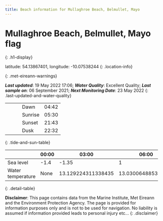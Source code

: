 ```yaml
---
title: Beach information for Mullaghroe Beach, Belmullet, Mayo
---
```

# Mullaghroe Beach, Belmullet, Mayo <span class="material-icons blue-flag" alt="This a Blue Flag beach">flag</span>
{: .h1-display}

latitude: 54.13867401, longitude: -10.07538244
{: .location-info}


{: .met-eireann-warnings}

___Last updated___: 19 May 2022 17:06; ___Water Quality___: Excellent Quality;
___Last sample on___: 06 September 2021; ___Next Monitoring Date___: 23 May 2022
{: .last-updated-and-water-quality}

|   |   |   |   |   |
|---|---|---|---|---|
|   |   |   | Dawn  | 04:42 |
|   |   |   | Sunrise  | 05:30 |
|   |   |   | Sunset  | 21:43 |
|   |   |   | Dusk  | 22:32 |
{: .tide-and-sun-table}

<div></div>

| | 00:00 | 03:00 | 06:00 | 09:00 | 12:00 | 15:00 | 18:00 | 21:00 |
|---|---|---|---|---|---|---|---|---|
| Sea level | -1.4 | -1.35 | 1 | 1.11| -1.03 | -1.19 | 1.09 | 1.49 |
| Water temperature | None | 13.129224311338435 | 13.030064885314552 | 13.021641170484028 | 13.128154584234885 | 13.218464189107422 | 13.225832108196698 | 13.210632704904537 |
{: .detail-table}

__Disclaimer__: This page contains data from the Marine Institute,
Met Eireann and the Environment Protection Agency. The page is provided for
information purposes only and is not to be used for navigation. No liability
is assumed if information provided leads to personal injury etc...
{: .disclaimer}